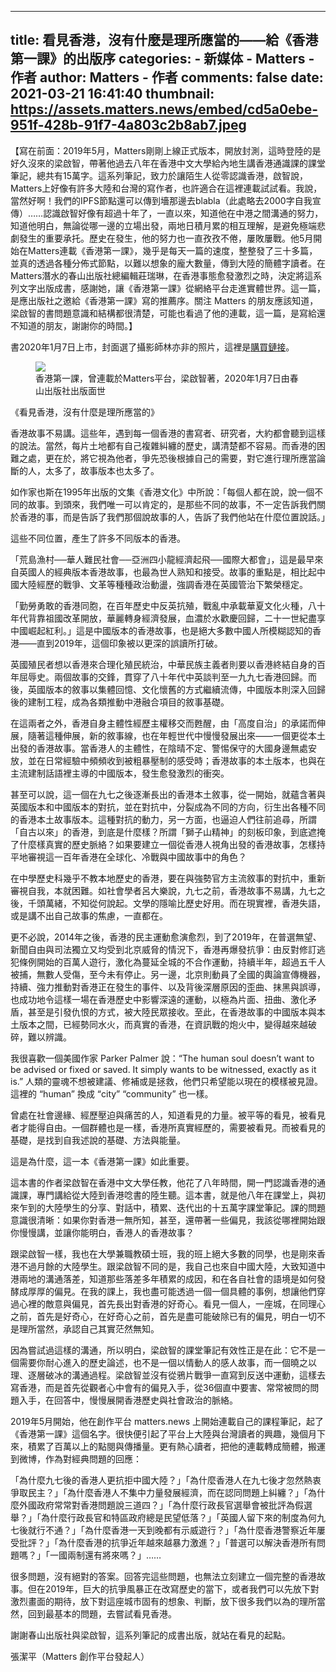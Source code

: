 
---
title: 看見香港，沒有什麼是理所應當的——給《香港第一課》的出版序
categories: 
    - 新媒体
    - Matters - 作者
author: Matters - 作者
comments: false
date: 2021-03-21 16:41:40
thumbnail: https://assets.matters.news/embed/cd5a0ebe-951f-428b-91f7-4a803c2b8ab7.jpeg
---

<div>   
<p>【寫在前面：2019年5月，Matters剛剛上線正式版本，開放封測，這時登陸的是好久沒來的梁啟智，帶著他過去八年在香港中文大學給內地生講香港通識課的課堂筆記，總共有15萬字。這系列筆記，致力於讓陌生人從零認識香港，啟智說，Matters上好像有許多大陸和台灣的寫作者，也許適合在這裡連載試試看。我說，當然好啊！我們的IPFS節點還可以傳到墻那邊去blabla（此處略去2000字自我宣傳）……認識啟智好像有超過十年了，一直以來，知道他在中港之間溝通的努力，知道他明白，無論從哪一邊的立場出發，兩地日積月累的相互理解，是避免極端悲劇發生的重要承托。歷史在發生，他的努力也一直孜孜不倦，屢敗屢戰。他5月開始在Matters連載《香港第一課》，幾乎是每天一篇的速度，整整發了三十多篇，並真的透過各種分佈式節點，以難以想象的龐大數量，傳到大陸的簡體字讀者。在Matters潛水的春山出版社總編輯莊瑞琳，在香港事態愈發激烈之時，決定將這系列文字出版成書，感謝她，讓《香港第一課》從網絡平台走進實體世界。這一篇，是應出版社之邀給《香港第一課》寫的推薦序。關注 Matters 的朋友應該知道，梁啟智的書問題意識和結構都很清楚，可能也看過了他的連載，這一篇，是寫給還不知道的朋友，謝謝你的時間。】</p><p>書2020年1月7日上市，封面選了攝影師林亦非的照片，這裡是<a href="https://www.books.com.tw/products/0010844637?loc=P_0005_002&fbclid=IwAR00fN55mIoo4LNy2OldF9sAlsjGjr5nsrnOYEFkQJZbgVmrZ-szDn9jv2w" target="_blank">購買鏈接</a>。</p><figure class="image"><img src="https://assets.matters.news/embed/cd5a0ebe-951f-428b-91f7-4a803c2b8ab7.jpeg" data-asset-id="cd5a0ebe-951f-428b-91f7-4a803c2b8ab7" referrerpolicy="no-referrer"><figcaption><span>香港第一課，曾連載於Matters平台，梁啟智著，2020年1月7日由春山出版社出版面世</span></figcaption></figure><p>《看見香港，沒有什麼是理所應當的》</p><p>香港故事不易講。這些年，遇到每一個香港的書寫者、研究者，大約都會聽到這樣的說法。當然，每片土地都有自己複雜糾纏的歷史，講清楚都不容易。而香港的困難之處，更在於，將它視為他者，爭先恐後根據自己的需要，對它進行理所應當論斷的人，太多了，故事版本也太多了。</p><p>如作家也斯在1995年出版的文集《香港文化》中所說：「每個人都在說，說一個不同的故事。到頭來，我們唯一可以肯定的，是那些不同的故事，不一定告訴我們關於香港的事，而是告訴了我們那個說故事的人，告訴了我們他站在什麼位置說話。」</p><p>這些不同位置，產生了許多不同版本的香港。</p><p>「荒島漁村──華人難民社會──亞洲四小龍經濟起飛──國際大都會」，這是最早來自英國人的經典版本香港故事，也最為世人熟知和接受。故事的重點是，相比起中國大陸經歷的戰爭、文革等種種政治動盪，強調香港在英國管治下繁榮穩定。</p><p>「勤勞勇敢的香港同胞，在百年歷史中反英抗殖，戰亂中承載華夏文化火種，八十年代背靠祖國改革開放，華麗轉身經濟發展，血濃於水歡慶回歸，二十一世紀盡享中國崛起紅利。」這是中國版本的香港故事，也是絕大多數中國人所模糊認知的香港——直到2019年，這個印象被以更深的誤讀所打破。</p><p>英國殖民者想以香港來合理化殖民統治，中華民族主義者則要以香港終結自身的百年屈辱史。兩個故事的交鋒，貫穿了八十年代中英談判至一九九七香港回歸。而後，英國版本的敘事以集體回憶、文化懷舊的方式繼續流傳，中國版本則深入回歸後的建制工程，成為各類推動中港融合項目的敘事基礎。</p><p>在這兩者之外，香港自身主體性經歷主權移交而甦醒，由「高度自治」的承諾而伸展，隨著這種伸展，新的敘事線，也在年輕世代中慢慢發展出來——一個更從本土出發的香港故事。當香港人的主體性，在陰晴不定、警惕保守的大國身邊無處安放，並在日常經驗中頻頻收到被粗暴壓制的感受時；香港故事的本土版本，也與在主流建制話語裡主導的中國版本，發生愈發激烈的衝突。</p><p>甚至可以說，這一個在九七之後逐漸長出的香港本土敘事，從一開始，就蘊含著與英國版本和中國版本的對抗，並在對抗中，分裂成為不同的方向，衍生出各種不同的香港本土故事版本。這種對抗的動力，另一方面，也逼迫人們往前追尋，所謂「自古以來」的香港，到底是什麼樣？所謂「獅子山精神」的刻板印象，到底遮掩了什麼樣真實的歷史脈絡？如果要建立一個從香港人視角出發的香港故事，怎樣持平地審視這一百年香港在全球化、冷戰與中國故事中的角色？</p><p>在中學歷史科幾乎不教本地歷史的香港，要在與強勢官方主流敘事的對抗中，重新審視自我，本就困難。如社會學者呂大樂說，九七之前，香港故事不易講，九七之後，千頭萬緒，不知從何說起。文學的隱喻比歷史好用。而在現實裡，香港失語，或是講不出自己故事的焦慮，一直都在。</p><p>更不必說，2014年之後，香港的民主運動愈演愈烈，到了2019年，在普選無望、新聞自由與司法獨立又均受到北京威脅的情況下，香港再爆發抗爭：由反對修訂逃犯條例開始的百萬人遊行，激化為蔓延全城的不合作運動，持續半年，超過五千人被捕，無數人受傷，至今未有停止。另一邊，北京則動員了全國的輿論宣傳機器，持續、強力推動對香港正在發生的事件、以及背後深層原因的歪曲、抹黑與誤導，也成功地令這樣一場在香港歷史中影響深遠的運動，以極為片面、扭曲、激化矛盾，甚至是引發仇恨的方式，被大陸民眾接收。至此，在香港故事的中國版本與本土版本之間，已經勢同水火，而真實的香港，在資訊戰的炮火中，變得越來越破碎，難以辨識。</p><p>我很喜歡一個美國作家 Parker Palmer 說：“The human soul doesn’t want to be advised or fixed or saved. It simply wants to be witnessed, exactly as it is.” 人類的靈魂不想被建議、修補或是拯救，他們只希望能以現在的模樣被見證。這裡的 “human” 換成 “city” “community” 也一樣。</p><p>曾處在社會邊緣、經歷壓迫與痛苦的人，知道看見的力量。被平等的看見，被看見者才能得自由。一個群體也是一樣，香港所真實經歷的，需要被看見。而被看見的基礎，是找到自我述說的基礎、方法與能量。</p><p>這是為什麼，這一本《香港第一課》如此重要。</p><p>這本書的作者梁啟智在香港中文大學任教，他花了八年時間，開一門認識香港的通識課，專門講給從大陸到香港唸書的陸生聽。這本書，就是他八年在課堂上，與初來乍到的大陸學生的分享、對話中，積累、迭代出的十五萬字課堂筆記。課的問題意識很清晰：如果你對香港一無所知，甚至，還帶著一些偏見，我該從哪裡開始跟你慢慢講，並讓你能明白，香港人的香港故事？</p><p>跟梁啟智一樣，我也在大學兼職教碩士班，我的班上絕大多數的同學，也是剛來香港不過月餘的大陸學生。跟梁啟智不同的是，我自己也來自中國大陸，大致知道中港兩地的溝通落差，知道那些落差多年積累的成因，和在各自社會的語境是如何發酵成厚厚的偏見。在我的課上，我也盡可能透過一個一個具體的事例，想讓他們穿過心裡的敵意與偏見，首先長出對香港的好奇心。看見一個人，一座城，在同理心之前，首先是好奇心，在好奇心之前，首先是盡可能破除已有的偏見，明白一切不是理所當然，承認自己其實茫然無知。</p><p>因為嘗試過這樣的溝通，所以明白，梁啟智的課堂筆記有效性正是在此：它不是一個需要你耐心進入的歷史論述，也不是一個以情動人的感人故事，而一個曉之以理、逐層破冰的溝通過程。梁啟智並沒有從鴉片戰爭一直寫到反送中運動，這樣去寫香港，而是首先從觀者心中會有的偏見入手，從36個直中要害、常常被問的問題入手，在回答中，慢慢展開香港歷史與社會政治的脈絡。</p><p>2019年5月開始，他在創作平台 matters.news 上開始連載自己的課程筆記，起了《香港第一課》這個名字。很快便引起了平台上大陸與台灣讀者的興趣，幾個月下來，積累了百萬以上的點閱與傳播量。更有熱心讀者，把他的連載轉成簡體，搬運到微博，作為對經典問題的回應：</p><p>「為什麼九七後的香港人更抗拒中國大陸？」「為什麼香港人在九七後才忽然熱衷爭取民主？」「為什麼香港人不集中力量發展經濟，而在認同問題上糾纏？」「為什麼外國政府常常對香港問題說三道四？」「為什麼行政長官選舉會被批評為假選舉？」「為什麼行政長官和特區政府總是民望低落？」「英國人留下來的制度為何九七後就行不通？」「為什麼香港一天到晚都有示威遊行？」「為什麼香港警察近年屢受批評？」「為什麼香港的抗爭近年越來越暴力激進？」「普選可以解決香港所有問題嗎？」「一國兩制還有將來嗎？」……</p><p>很多問題，沒有絕對的答案。回答完這些問題，也無法立刻建立一個完整的香港故事。但在2019年，巨大的抗爭風暴正在改寫歷史的當下，或者我們可以先放下對激烈畫面的期待，放下對這座城市固有的想象、判斷，放下很多我們以為的理所當然，回到最基本的問題，去嘗試看見香港。</p><p>謝謝春山出版社與梁啟智，這系列筆記的成書出版，就站在看見的起點。</p><p>張潔平（Matters 創作平台發起人）</p>  
</div>
            